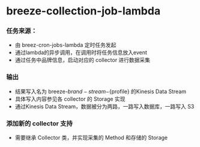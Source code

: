 <h1>breeze-collection-job-lambda</h1>

<h3>任务来源：</h3>

* 由 breez-cron-jobs-lambda 定时任务发起
* 通过lambda的异步调用，在调用时将任务信息放入event
* 通过任务中品牌信息，启动对应的 collector 进行数据采集

<h3>输出</h3>

* 结果写入名为 breeze-${brand}-stream-${profile} 的Kinesis Data Stream
* 具体写入内容参见各 collector 的 Storage 实现
* 通过Kinesis Data Stream，数据被分为两路，一路写入数据库，一路写入 S3

<h3>添加新的 collector 支持</h3>

* 需要继承 Collector 类，并实现采集的 Method 和存储的 Storage
